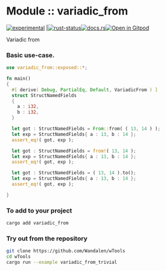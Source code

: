 <!-- {{# generate.module_header{} #}} -->

# Module :: variadic_from
<!--{ generate.module_header.start() }-->
 [![experimental](https://raster.shields.io/static/v1?label=&message=experimental&color=orange)](https://github.com/emersion/stability-badges#experimental) |[![rust-status](https://github.com/Wandalen/wTools/actions/workflows/ModuleVariadicFromPush.yml/badge.svg)](https://github.com/Wandalen/wTools/actions/workflows/ModuleVariadicFromPush.yml)[![docs.rs](https://img.shields.io/docsrs/variadic_from?color=e3e8f0&logo=docs.rs)](https://docs.rs/variadic_from)[![Open in Gitpod](https://raster.shields.io/static/v1?label=try&message=online&color=eee&logo=gitpod&logoColor=eee)](https://gitpod.io/#RUN_PATH=.,SAMPLE_FILE=sample%2Frust%2Fvariadic_from_trivial%2Fsrc%2Fmain.rs,RUN_POSTFIX=--example%20variadic_from_trivial/https://github.com/Wandalen/wTools)
<!--{ generate.module_header.end }-->

Variadic from

### Basic use-case.

<!-- {{# generate.module{} #}} -->

```rust
use variadic_from::exposed::*;

fn main()
{
  #[ derive( Debug, PartialEq, Default, VariadicFrom ) ]
  struct StructNamedFields
  {
    a : i32,
    b : i32,
  }

  let got : StructNamedFields = From::from( ( 13, 14 ) );
  let exp = StructNamedFields{ a : 13, b : 14 };
  assert_eq!( got, exp );

  let got : StructNamedFields = from!( 13, 14 );
  let exp = StructNamedFields{ a : 13, b : 14 };
  assert_eq!( got, exp );

  let got : StructNamedFields = ( 13, 14 ).to();
  let exp = StructNamedFields{ a : 13, b : 14 };
  assert_eq!( got, exp );

}
```

### To add to your project

```sh
cargo add variadic_from
```

### Try out from the repository

```sh
git clone https://github.com/Wandalen/wTools
cd wTools
cargo run --example variadic_from_trivial
```

